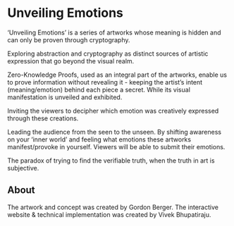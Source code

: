 # Unveiling Emotions

‘Unveiling Emotions’ is a series of artworks whose meaning is hidden and can only be proven through cryptography.

Exploring abstraction and cryptography as distinct sources of artistic expression that go beyond the visual realm.

Zero-Knowledge Proofs, used as an integral part of the artworks, enable us to prove information without revealing it - keeping the artist’s intent (meaning/emotion) behind each piece a secret. While its visual manifestation is unveiled and exhibited.

Inviting the viewers to decipher which emotion was creatively expressed through these creations.

Leading the audience from the seen to the unseen. By shifting awareness on your ‘inner world’ and feeling what emotions these artworks manifest/provoke in yourself. Viewers will be able to submit their emotions.

The paradox of trying to find the verifiable truth, when the truth in art is subjective.

## About

The artwork and concept was created by Gordon Berger. The interactive website & technical implementation was created by Vivek Bhupatiraju.
